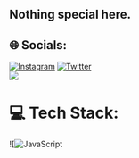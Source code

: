 ## Nothing special here.

## 🌐 Socials:
[![Instagram](https://img.shields.io/badge/Instagram-%23E4405F.svg?logo=Instagram&logoColor=white)](https://instagram.com/_a.lfa) [![Twitter](https://img.shields.io/badge/Twitter-%231DA1F2.svg?logo=Twitter&logoColor=white)](https://twitter.com/_justalfa) 
<br />
[![](https://visitcount.itsvg.in/api?id=nailulll&icon=2&color=0)](https://visitcount.itsvg.in)
# 💻 Tech Stack:
![![JavaScript](https://img.shields.io/badge/javascript-%23323330.svg?style=flat&logo=javascript&logoColor=%23F7DF1E)
